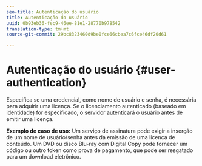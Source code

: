 ```yaml
---
seo-title: Autenticação do usuário
title: Autenticação do usuário
uuid: 0b93eb36-fec9-46ee-81e1-28770b978542
translation-type: tm+mt
source-git-commit: 29bc8323460d9be0fce66cbea7c6fce46df20d61

---
```



# Autenticação do usuário {#user-authentication}

Especifica se uma credencial, como nome de usuário e senha, é necessária para adquirir uma licença. Se o licenciamento autenticado (baseado em identidade) for especificado, o servidor autenticará o usuário antes de emitir uma licença.

**Exemplo de caso de uso:** Um serviço de assinatura pode exigir a inserção de um nome de usuário/senha antes da emissão de uma licença de conteúdo. Um DVD ou disco Blu-ray com Digital Copy pode fornecer um código ou outro token como prova de pagamento, que pode ser resgatado para um download eletrônico.
